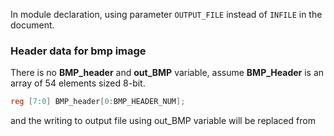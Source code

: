 In module declaration, using parameter `OUTPUT_FILE` instead of `INFILE` in the document.

### Header data for bmp image
There is no **BMP_header** and **out_BMP** variable, assume **BMP_Header** is an array of 54 elements sized 8-bit.
```verilog
reg [7:0] BMP_header[0:BMP_HEADER_NUM];
```
and the writing to output file using out_BMP variable will be replaced from
```verilog

```